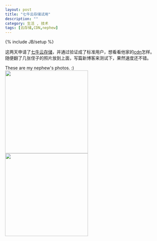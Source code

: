 ```yaml
---
layout: post
title: "七牛云存储试用"
description: ""
category: 生活 , 技术
tags: [云存储,CDN,nephew]
---
```

{% include JB/setup %}
<script src="http://cdn.bootcss.com/jquery/1.11.3/jquery.js"></script>
<script src="http://cdn.bootcss.com/fancybox/2.1.5/jquery.fancybox.pack.js"></script>
<link href="http://cdn.bootcss.com/fancybox/2.1.5/jquery.fancybox.min.css" rel="stylesheet">
<style>
	img {
		width:270px;
		height:270px;
		margin: 0 auto;
	}
	.fancybox {
		float: left;
    	margin: 10px 50px 10px 50px;
	}
</style>
<script>
$(document).ready(function() {
    $('.fancybox').fancybox();
});
</script>

这两天申请了[七牛云存储](http://www.qiniu.com/ "查看")，并通过验证成了标准用户，想看看他家的[cdn](http://zh.wikipedia.org/wiki/%E5%85%A7%E5%AE%B9%E5%82%B3%E9%81%9E%E7%B6%B2%E8%B7%AF "查看")怎样。
随便翻了几张侄子的照片放到上面，写篇新博客来测试下，果然速度还不错。

These are my nephew's photos. :)
<br />
<img src="http://7xizaz.com1.z0.glb.clouddn.com/nephew_9.jpg">
<img src="http://7xizaz.com1.z0.glb.clouddn.com/nephew_10.jpg">

